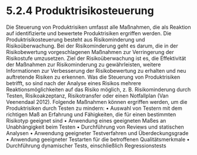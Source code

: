 # 5.2.4 Produktrisikosteuerung

Die Steuerung von Produktrisiken umfasst alle Maßnahmen, die als Reaktion auf identifizierte
und bewertete Produktrisiken ergriffen werden. Die Produktrisikosteuerung besteht aus
Risikominderung und Risikoüberwachung. Bei der Risikominderung geht es darum, die in der
Risikobewertung vorgeschlagenen Maßnahmen zur Verringerung der Risikostufe
umzusetzen. Ziel der Risikoüberwachung ist es, die Effektivität der Maßnahmen zur
Risikominderung zu gewährleisten, weitere Informationen zur Verbesserung der
Risikobewertung zu erhalten und neu auftretende Risiken zu erkennen.
Was die Steuerung von Produktrisiken betrifft, so sind nach der Analyse eines Risikos mehrere
Reaktionsmöglichkeiten auf das Risiko möglich, z. B. Risikominderung durch Testen,
Risikoakzeptanz, Risikotransfer oder einen Notfallplan (Van Veenendaal 2012). Folgende
Maßnahmen können ergriffen werden, um die Produktrisiken durch Testen zu mindern:
• Auswahl von Testern mit dem richtigen Maß an Erfahrung und Fähigkeiten, die für
einen bestimmten Risikotyp geeignet sind
• Anwendung eines geeigneten Maßes an Unabhängigkeit beim Testen
• Durchführung von Reviews und statischen Analysen
• Anwendung geeigneter Testverfahren und Überdeckungsgrade
• Anwendung geeigneter Testarten für die betroffenen Qualitätsmerkmale
• Durchführung dynamischer Tests, einschließlich Regressionstests 